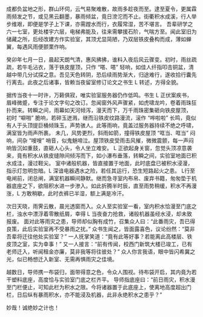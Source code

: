 成都负盆地之形，群山环伺，云气易聚难散，故雨多趁夜而至。逮至夏令，更属霖雨频发之节，或见黑云翻墨，暴雨倾盆，竟日滂沱而不止。街衢积水成溪，行人举步维艰，即便是学子上下课，亦需蹚水而行，衣履常湿，苦不堪言。
吾辈研学之六一七室，更处楼宇六层，电梯弗能及，往来需攀援石阶，气喘方至。闻此室旧为储藏之所，后经改建方作实验室，其顶尤显简陋，乃双层铁皮叠构而成，薄如蝉翼，每遇风雨便颤栗作响。

癸卯年七月一日，晨起天朗气清，惠风拂拂，谁料入夜后风云骤变。初时，雨丝疏疏，若牛毛沾衣，落于铁皮屋顶，只作 “嗒、嗒” 轻响，如佳人纤指叩击铜盆，清越中带几分试探之意。吾见天色转阴，恐后续雨势渐大，归途难行，遂收拾行囊先行离去。此夜之后诸事，皆赖当夜留室修订论文之书生 L 转述，方得全貌。

据传当夜十一时许，万籁俱寂，唯实验室服务器仍作低鸣。书生 L 正伏案疾书，眉峰微蹙，专注于论文字句之改订。忽闻窗外风声骤紧，如虎啸龙吟，卷着雨珠狂扑而来。转瞬之间，雨幕如天河倾泻，漫天而下，万千雨珠密集砸向铁皮屋顶，
初时 “噼啪” 脆响，若碎玉迸溅，继而沿铁皮纹路漫流，滚作 “哗啦啦” 长鸣，竟似有人于头顶提巨桶倾珠玉，声势骇人。此等雨响，竟盖过服务器持续不绝之呼啸，满室皆为雨声所裹。
未几，风势更烈，斜雨如箭，撞得铁皮屋顶 “哐当、哐当” 闷响，间杂 “嗖嗖” 哨音，似鬼魅啼泣。屋顶铁皮受雨击风摧，微微震颤，每一声闷响皆沉如重鼓，直砸人心头，令人坐立难安。
L 正欲起身关窗，忽觉头顶凉意袭来，竟有积水从铁皮缝隙间倾泻而下，如小瀑布垂落，转瞬之间，实验室地面已积水成洼，漫过鞋尖。
室中诸般机器，皆直接置于地面，此时底盘已被积水浸漫，指示灯忽明忽暗。L 深谙电器遇水之险，若任其运行，恐生短路起火之患。
L行至电闸前，闭总闸，满室机器瞬间静默。继而急寻室内布帛、废弃书籍，匆匆垫于机器底座之下，欲阻积水进一步渗入。如此折腾半时辰，直至雨势稍缓，积水不再漫涨，L 方敢稍歇，此时衣裤已半湿，额上满是冷汗。

次日天晓，雨霁云散，晨光透窗而入。众人至实验室一看，室内积水恰漫至门底之栏，浊水中漂浮着零散纸屑，幸得 L 当夜奋力抢救，诸般机器虽经水浸，却未致报废。
面对此等雨灾之患，导师却似胸有成竹，召集众人曰：“此番雨灾，吾已得良策，此后实验室再不受暴雨之扰。” 众书生闻之，皆面露喜色，议论纷然：“莫非吾辈将迁往他处实验室？” 
一人抚掌笑道：“竟有此等好事？若能离此高楼层、铁皮顶之室，实为幸事！” 又一人接言：“前有传闻，校西门新筑大楼已竣工，已有老师迁入，听闻租金亦廉，莫非我等将往彼处？” 众人你言我语，眼中皆闪希冀之光，似已畅想迁入新室、无需再惧雨灾之佳境。

越数日，导师携一布袋归，面带得意之色，令众人围视。待布袋开启，其内竟为若干塑料底座，高度恰与实验室门底之栏齐平。
导师指底座曰：“前日雨灾，积水漫至门栏便止，可知此栏为积水之限。今将诸器置于此底座上，使离地高度超出门栏，日后纵有暴雨积水，亦不能浸及机器，此非永绝积水之患乎？” 

妙哉！诚绝妙之计也！

